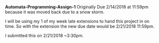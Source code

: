 ****Automata-Programming-Assign-1****
Originally Due 2/14/2018 at 11:59pm because it was moved back due to a snow storm.

I will be using my 1 of my week late extensions to hand this project in on time. So with the extension the new
due date would be 2/21/2018 11:59pm.

I submitted this on 2/21/2018 ~3:30pm.


